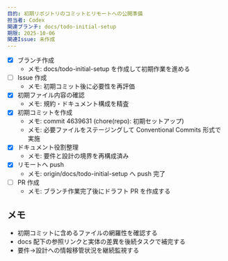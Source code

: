 ```yaml
---
目的: 初期リポジトリのコミットとリモートへの公開準備
担当者: Codex
関連ブランチ: docs/todo-initial-setup
期限: 2025-10-06
関連Issue: 未作成
---
```


- [x] ブランチ作成
  - メモ: docs/todo-initial-setup を作成して初期作業を進める
- [ ] Issue 作成
  - メモ: 初期コミット後に必要性を再評価
- [x] 初期ファイル内容の確認
  - メモ: 規約・ドキュメント構成を精査
- [x] 初期コミットを作成
  - メモ: commit 4639631 (chore(repo): 初期セットアップ)
  - メモ: 必要ファイルをステージングして Conventional Commits 形式で実施
- [x] ドキュメント役割整理
  - メモ: 要件と設計の境界を再構成済み
- [x] リモートへ push
  - メモ: origin/docs/todo-initial-setup へ push 完了
- [ ] PR 作成
  - メモ: ブランチ作業完了後にドラフト PR を作成する

## メモ
- 初期コミットに含めるファイルの網羅性を確認する
- docs 配下の参照リンクと実体の差異を後続タスクで補完する
- 要件→設計への情報移管状況を継続監視する

